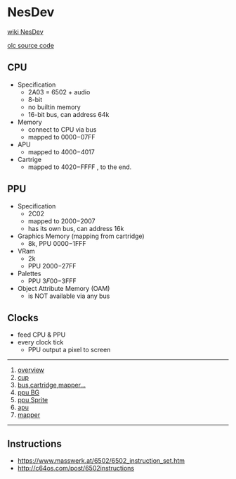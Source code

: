 # NesDev

[wiki NesDev](http://wiki.nesdev.com/)

[olc source code](https://github.com/OneLoneCoder/olcNES)

## CPU

- Specification
    - 2A03 = 6502 + audio
    - 8-bit 
    - no builtin memory
    - 16-bit bus,  can address 64k
- Memory 
    - connect to CPU via bus
    - mapped to $0000-$07FF
- APU
    - mapped to $4000-$4017
- Cartrige
    - mapped to $4020-$FFFF , to the end.


## PPU 

- Specification
    - 2C02
    - mapped to $2000-$2007
    - has its own bus,  can address 16k
- Graphics Memory (mapping from cartridge)
    - 8k, PPU $0000-$1FFF
- VRam 
    - 2k
    - PPU $2000-$27FF
- Palettes 
    - PPU $3F00-$3FFF
- Object Attribute Memory (OAM)
    - is NOT available via any bus


##  Clocks

- feed CPU & PPU
- every clock tick
    - PPU output a pixel to screen

----- 

1. [overview](nes_emulator_1.md)
2. [cup](nes_emulator_2.md)
3. [bus,cartridge,mapper...](nes_emulator_3.md)
4. [ppu BG](nes_emulator_4.md)
5. [ppu Sprite](nes_emulator_5.md)
6. [apu](nes_emulator_6.md)
7. [mapper](nes_emulator_7.md)

----

## Instructions

- https://www.masswerk.at/6502/6502_instruction_set.htm
- http://c64os.com/post/6502instructions




